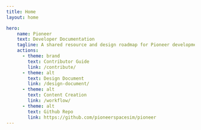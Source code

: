 ```yaml
---
title: Home
layout: home

hero:
    name: Pioneer
    text: Developer Documentation
    tagline: A shared resource and design roadmap for Pioneer development
    actions:
      - theme: brand
        text: Contributor Guide
        link: /contribute/
      - theme: alt
        text: Design Document
        link: /design-document/
      - theme: alt
        text: Content Creation
        link: /workflow/
      - theme: alt
        text: Github Repo
        link: https://github.com/pioneerspacesim/pioneer
---
```


